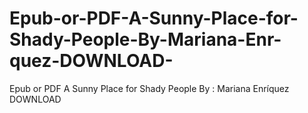 # Epub-or-PDF-A-Sunny-Place-for-Shady-People-By-Mariana-Enr-quez-DOWNLOAD-
Epub or PDF A Sunny Place for Shady People By : Mariana Enríquez DOWNLOAD 
